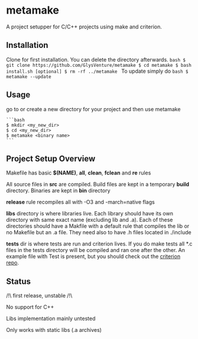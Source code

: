 # metamake

A project setupper for C/C++ projects using make and criterion.

## Installation

Clone for first installation. You can delete the directory afterwards.
    ```bash
    $ git clone https://github.com/GlysVenture/metamake
    $ cd metamake
    $ bash install.sh
    [optional]
    $ rm -rf ../metamake
    ```
To update simply do
    ```bash
    $ metamake --update
    ```
## Usage

go to or create a new directory for your project and then use metamake

    ```bash
    $ mkdir <my_new_dir>
    $ cd <my_new_dir>
    $ metamake <binary name>
    ```

## Project Setup Overview

Makefile has basic **$(NAME)**, **all**, **clean**, **fclean** and **re** rules

All source files in **src** are compiled. Build files are kept in a temporary **build** directory.
Binaries are kept in **bin** directory

**release** rule recompiles all with -O3 and -march=native flags

**libs** directory is where libraries live. Each library should have its own directory with same exact name (excluding lib and .a).
Each of these directories should have a Makfile with a default rule that compiles the lib or no Makefile but an .a file.
They need also to have .h files located in ./include

**tests** dir is where tests are run and criterion lives.
If you do make tests all \*.c files in the tests directory will be compiled and ran one after the other.
An example file with Test is present, but you should check out the [criterion repo](https://github.com/Snaipe/Criterion).

## Status

/!\ first release, unstable /!\

No support for C++

Libs implementation mainly untested

Only works with static libs (.a archives)
